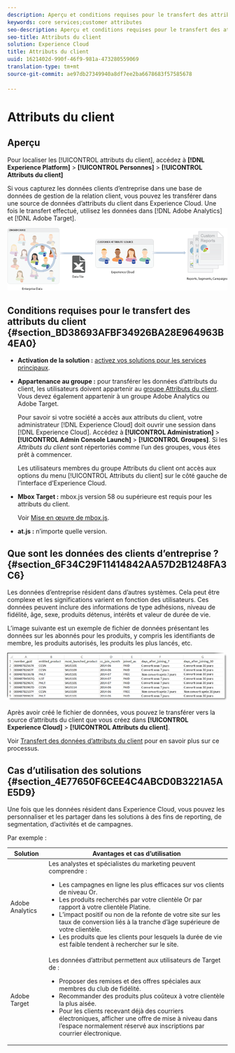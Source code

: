 ```yaml
---
description: Aperçu et conditions requises pour le transfert des attributs du client dans Experience Cloud.
keywords: core services;customer attributes
seo-description: Aperçu et conditions requises pour le transfert des attributs du client dans Experience Cloud.
seo-title: Attributs du client
solution: Experience Cloud
title: Attributs du client
uuid: 1621402d-990f-46f9-981a-473280559069
translation-type: tm+mt
source-git-commit: ae97db27349940a8df7ee2ba6678683f57585678

---
```



# Attributs du client

## Aperçu

Pour localiser les [!UICONTROL attributs du client], accédez à **[!DNL Experience Platform]** &gt; **[!UICONTROL Personnes]** &gt; **[!UICONTROL Attributs du client]**

Si vous capturez les données clients d’entreprise dans une base de données de gestion de la relation client, vous pouvez les transférer dans une source de données d’attributs du client dans Experience Cloud. Une fois le transfert effectué, utilisez les données dans [!DNL Adobe Analytics] et [!DNL Adobe Target].

![](assets/custom_reports.png)

## Conditions requises pour le transfert des attributs du client {#section_BD38693AFBF34926BA28E964963B4EA0}


* **Activation de la solution :** [activez vos solutions pour les services principaux](../core-services/core-services.md#concept_07ED1D5C64234E77976E6D572E78FB9C).

* **Appartenance au groupe :** pour transférer les données d’attributs du client, les utilisateurs doivent appartenir au [groupe Attributs du client](../admin-getting-started/admin-getting-started.md#task_3295A85536BF48899A1AB40D207E77E9). Vous devez également appartenir à un groupe Adobe Analytics ou Adobe Target.

   Pour savoir si votre société a accès aux attributs du client, votre administrateur [!DNL Experience Cloud] doit ouvrir une session dans [!DNL Experience Cloud]. Accédez à **[!UICONTROL Administration]** &gt; **[!UICONTROL Admin Console Launch]** &gt; **[!UICONTROL Groupes]**. Si les *Attributs du client* sont répertoriés comme l’un des groupes, vous êtes prêt à commencer.

   Les utilisateurs membres du groupe Attributs du client ont accès aux options du menu [!UICONTROL Attributs du client] sur le côté gauche de l’interface d’Experience Cloud.

* **Mbox Target :** mbox.js version 58 ou supérieure est requis pour les attributs du client.


   Voir [Mise en œuvre de mbox.js](https://docs.adobe.com/content/help/en/target/using/implement-target/client-side/mbox-implement/mbox-download.html).

* **at.js :** n’importe quelle version.

## Que sont les données des clients d’entreprise ? {#section_6F34C29F11414842AA57D2B1248FA3C6}

Les données d’entreprise résident dans d’autres systèmes. Cela peut être complexe et les significations varient en fonction des utilisateurs. Ces données peuvent inclure des informations de type adhésions, niveau de fidélité, âge, sexe, produits détenus, intérêts et valeur de durée de vie.

L’image suivante est un exemple de fichier de données présentant les données sur les abonnés pour les produits, y compris les identifiants de membre, les produits autorisés, les produits les plus lancés, etc.

![](assets/01_crs_usecase.png)

Après avoir créé le fichier de données, vous pouvez le transférer vers la source d’attributs du client que vous créez dans **[!UICONTROL Experience Cloud]** &gt; **[!UICONTROL Attributs du client]**.

Voir [Transfert des données d’attributs du client](../attributes/t-crs-usecase.md#task_BCC327B2A0EF4A1BBB2934013AB92B78) pour en savoir plus sur ce processus.

## Cas d’utilisation des solutions {#section_4E77650F6CEE4C4ABCD0B3221A5AE5D9}

Une fois que les données résident dans Experience Cloud, vous pouvez les personnaliser et les partager dans les solutions à des fins de reporting, de segmentation, d’activités et de campagnes.

Par exemple :

| Solution | Avantages et cas d’utilisation |
|--- |--- |
| Adobe Analytics | Les analystes et spécialistes du marketing peuvent comprendre :<ul><li>Les campagnes en ligne les plus efficaces sur vos clients de niveau Or.</li><li>Les produits recherchés par votre clientèle Or par rapport à votre clientèle Platine.</li><li>L’impact positif ou non de la refonte de votre site sur les taux de conversion liés à la tranche d’âge supérieure de votre clientèle.</li><li>Les produits que les clients pour lesquels la durée de vie est faible tendent à rechercher sur le site.</li></ul> |
| Adobe Target | Les données d’attribut permettent aux utilisateurs de Target de :<ul><li>Proposer des remises et des offres spéciales aux membres du club de fidélité.</li><li>Recommander des produits plus coûteux à votre clientèle la plus aisée.</li><li>Pour les clients recevant déjà des courriers électroniques, afficher une offre de mise à niveau dans l’espace normalement réservé aux inscriptions par courrier électronique.</li></ul> |
